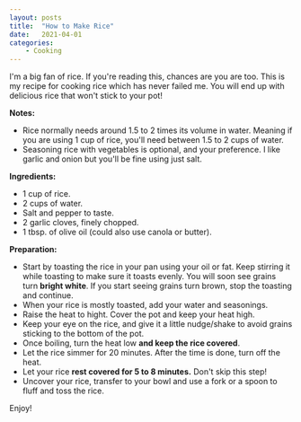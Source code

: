 ```yaml
---
layout: posts
title:  "How to Make Rice"
date:   2021-04-01
categories: 
    - Cooking
---
```


I'm a big fan of rice. If you're reading this, chances are you are too. This is my recipe for cooking rice which has never failed me. You will end up with delicious rice that won't stick to your pot!

**Notes:**
- Rice normally needs around 1.5 to 2 times its volume in water. Meaning if you are using 1 cup of rice, you'll need between 1.5 to 2 cups of water.
- Seasoning rice with vegetables is optional, and your preference. I like garlic and onion but you'll be fine using just salt.


**Ingredients:**
- 1 cup of rice.
- 2 cups of water.
- Salt and pepper to taste.
- 2 garlic cloves, finely chopped.
- 1 tbsp. of olive oil (could also use canola or butter).

**Preparation:**
- Start by toasting the rice in your pan using your oil or fat. Keep stirring it while toasting to make sure it toasts evenly. You will soon see grains turn **bright white**. If you start seeing grains turn brown, stop the toasting and continue.
- When your rice is mostly toasted, add your water and seasonings.
- Raise the heat to hight. Cover the pot and keep your heat high.
- Keep your eye on the rice, and give it a little nudge/shake to avoid grains sticking to the bottom of the pot.
- Once boiling, turn the heat low **and keep the rice covered**. 
- Let the rice simmer for 20 minutes. After the time is done, turn off the heat.
- Let your rice **rest covered for 5 to 8 minutes.** Don't skip this step!
- Uncover your rice, transfer to your bowl and use a fork or a spoon to fluff and toss the rice.

Enjoy!